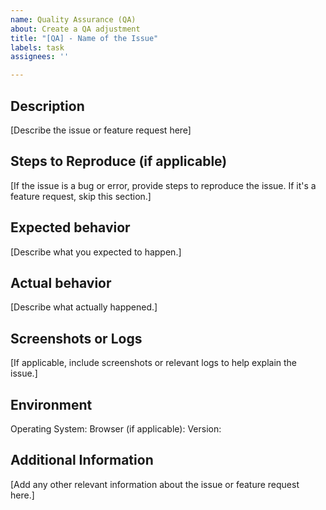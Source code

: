 ```yaml
---
name: Quality Assurance (QA)
about: Create a QA adjustment
title: "[QA] - Name of the Issue"
labels: task
assignees: ''

---
```


## Description

[Describe the issue or feature request here]

## Steps to Reproduce (if applicable)

[If the issue is a bug or error, provide steps to reproduce the issue. If it's a feature request, skip this section.]

## Expected behavior

[Describe what you expected to happen.]

## Actual behavior

[Describe what actually happened.]

## Screenshots or Logs

[If applicable, include screenshots or relevant logs to help explain the issue.]

## Environment

Operating System:
Browser (if applicable):
Version:

## Additional Information

[Add any other relevant information about the issue or feature request here.]
